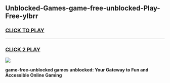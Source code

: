 
## Unblocked-Games-game-free-unblocked-Play-Free-ylbrr
<h3>
<a href="https://premium76.site?title=game-free-unblocked&ref=24M">CLICK TO PLAY</a></h3>
<hr>

<h3>
<a href="https://premium76.site?title=game-free-unblocked&ref=24M">CLICK 2 PLAY</a>
  
</h3>

<a href="https://premium76.site?title=game-free-unblocked&ref=24M"><img src="https://clearcache.store/games.png"></a>


**game-free-unblocked games unblocked: Your Gateway to Fun and Accessible Online Gaming**
